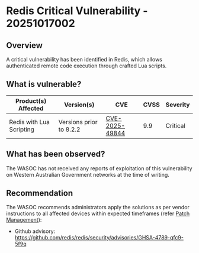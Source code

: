 # Redis Critical Vulnerability - 20251017002

## Overview

A critical vulnerability has been identified in Redis, which allows authenticated remote code execution through crafted Lua scripts.

## What is vulnerable?

| Product(s) Affected | Version(s)                       | CVE                                                               | CVSS | Severity |
| ------------------- | -------------------------------- | ----------------------------------------------------------------- | ---- | -------- |
| Redis with Lua Scripting | Versions prior to 8.2.2 | [CVE-2025-49844](https://nvd.nist.gov/vuln/detail/CVE-2025-49844) | 9.9  | Critical  |

## What has been observed?

The WASOC has not received any reports of exploitation of this vulnerability on Western Australian Government networks at the time of writing.

## Recommendation

The WASOC recommends administrators apply the solutions as per vendor instructions to all affected devices within expected timeframes (refer [Patch Management](../guidelines/patch-management.md)):

- Github advisory: <https://github.com/redis/redis/security/advisories/GHSA-4789-qfc9-5f9q>
